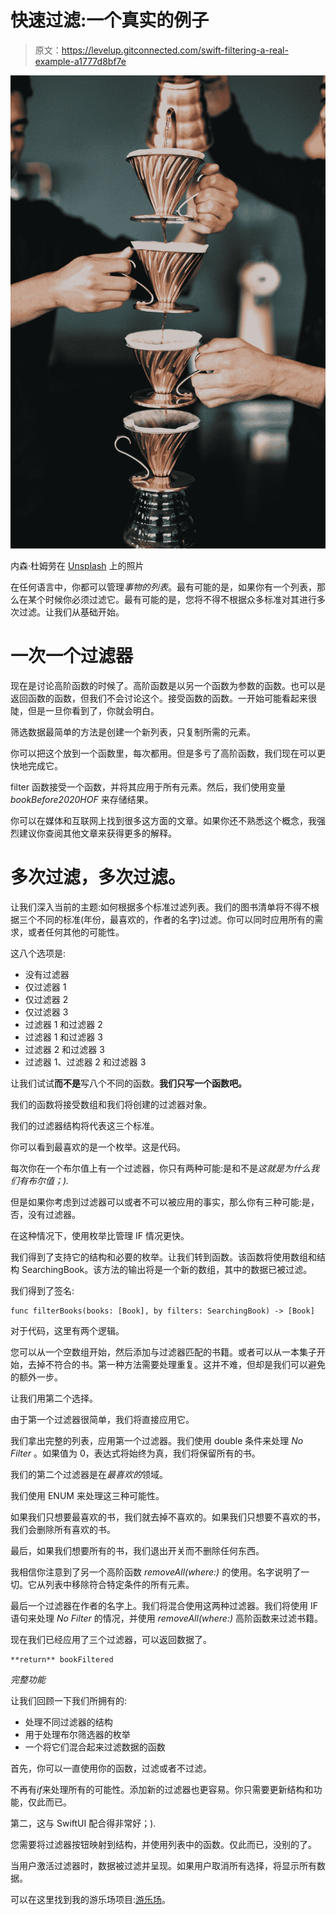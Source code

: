 # 快速过滤:一个真实的例子

> 原文：<https://levelup.gitconnected.com/swift-filtering-a-real-example-a1777d8bf7e>

![](img/006f7ac9c5c357f33b61f22c2d29c5a6.png)

内森·杜姆劳在 [Unsplash](https://unsplash.com?utm_source=medium&utm_medium=referral) 上的照片

在任何语言中，你都可以管理*事物的列表*。最有可能的是，如果你有一个列表，那么在某个时候你必须过滤它。最有可能的是，您将不得不根据众多标准对其进行多次过滤。让我们从基础开始。

# 一次一个过滤器

现在是讨论高阶函数的时候了。高阶函数是以另一个函数为参数的函数。也可以是返回函数的函数，但我们不会讨论这个。接受函数的函数。一开始可能看起来很陡，但是一旦你看到了，你就会明白。

筛选数据最简单的方法是创建一个新列表，只复制所需的元素。

你可以把这个放到一个函数里，每次都用。但是多亏了高阶函数，我们现在可以更快地完成它。

filter 函数接受一个函数，并将其应用于所有元素。然后，我们使用变量 *bookBefore2020HOF* 来存储结果。

你可以在媒体和互联网上找到很多这方面的文章。如果你还不熟悉这个概念，我强烈建议你查阅其他文章来获得更多的解释。

# 多次过滤，多次过滤。

让我们深入当前的主题:如何根据多个标准过滤列表。我们的图书清单将不得不根据三个不同的标准(年份，最喜欢的，作者的名字)过滤。你可以同时应用所有的需求，或者任何其他的可能性。

这八个选项是:

*   没有过滤器
*   仅过滤器 1
*   仅过滤器 2
*   仅过滤器 3
*   过滤器 1 和过滤器 2
*   过滤器 1 和过滤器 3
*   过滤器 2 和过滤器 3
*   过滤器 1、过滤器 2 和过滤器 3

让我们试试**而不是**写八个不同的函数。**我们只写一个函数吧。**

我们的函数将接受数组和我们将创建的过滤器对象。

我们的过滤器结构将代表这三个标准。

你可以看到最喜欢的是一个枚举。这是代码。

每次你在一个布尔值上有一个过滤器，你只有两种可能:是和不是*这就是为什么我们有布尔值；).*

但是如果你考虑到过滤器可以或者不可以被应用的事实，那么你有三种可能:是，否，没有过滤器。

在这种情况下，使用枚举比管理 IF 情况更快。

我们得到了支持它的结构和必要的枚举。让我们转到函数。该函数将使用数组和结构 SearchingBook。该方法的输出将是一个新的数组，其中的数据已被过滤。

我们得到了签名:

```
func filterBooks(books: [Book], by filters: SearchingBook) -> [Book]
```

对于代码，这里有两个逻辑。

您可以从一个空数组开始，然后添加与过滤器匹配的书籍。或者可以从一本集子开始，去掉不符合的书。第一种方法需要处理重复。这并不难，但却是我们可以避免的额外一步。

让我们用第二个选择。

由于第一个过滤器很简单，我们将直接应用它。

我们拿出完整的列表，应用第一个过滤器。我们使用 double 条件来处理 *No Filter* 。如果值为 0，表达式将始终为真，我们将保留所有的书。

我们的第二个过滤器是在*最喜欢的*领域。

我们使用 ENUM 来处理这三种可能性。

如果我们只想要最喜欢的书，我们就去掉不喜欢的。如果我们只想要不喜欢的书，我们会删除所有喜欢的书。

最后，如果我们想要所有的书，我们退出开关而不删除任何东西。

我相信你注意到了另一个高阶函数 *removeAll(where:)* 的使用。名字说明了一切。它从列表中移除符合特定条件的所有元素。

最后一个过滤器在作者的名字上。我们将混合使用这两种过滤器。我们将使用 IF 语句来处理 *No Filter* 的情况，并使用 *removeAll(where:)* 高阶函数来过滤书籍。

现在我们已经应用了三个过滤器，可以返回数据了。

```
**return** bookFiltered
```

*完整功能*

让我们回顾一下我们所拥有的:

*   处理不同过滤器的结构
*   用于处理布尔筛选器的枚举
*   一个将它们混合起来过滤数据的函数

首先，你可以一直使用你的函数，过滤或者不过滤。

不再有*if*来处理所有的可能性。添加新的过滤器也更容易。你只需要更新结构和功能，仅此而已。

第二，这与 SwiftUI 配合得非常好；).

您需要将过滤器按钮映射到结构，并使用列表中的函数。仅此而已，没别的了。

当用户激活过滤器时，数据被过滤并呈现。如果用户取消所有选择，将显示所有数据。

可以在这里找到我的游乐场项目:[游乐场](https://github.com/satan87/MEDIUM_FiltersSort)。